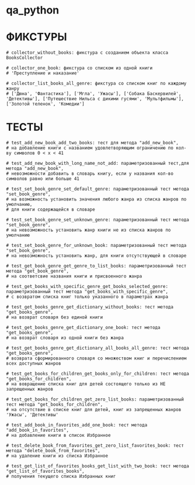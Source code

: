 # qa_python

# ФИКСТУРЫ
    # collector_without_books: фикстура с созданием объекта класса BooksCollector

    # collector_one_book: фикстура со списком из одной книги
    # 'Преступление и наказание'

    # collector_list_books_all_genre: фикстура со списком книг по каждому жанру
    # ['Дюна', 'Фантастика'], ['Мгла', 'Ужасы'], ['Собака Баскервилей', 'Детективы'], ['Путешествие Нильса с дикими гусями', 'Мультфильмы'], ['Золотой теленок', 'Комедии']

# ТЕСТЫ
    # test_add_new_book_add_two_books: тест для метода "add_new_book",
    # на добавление книги с названием удовлетворяющим ограничению по кол-ву символов 0 < x < 41

    # test_add_new_book_with_long_name_not_add: параметризованный тест,для метода "add_new_book",
    # невозможности добавить в словарь книгу, если у названия кол-во символов равно или больше 41

    # test_set_book_genre_set_default_genre: параметризованный тест метода "set_book_genre",
    # на возможность установить значения любого жанра из списка жанров по умолчанию, 
    # для книги содержащейся в словаре

    # test_set_book_genre_set_unknown_genre: параметризованный тест метода "set_book_genre",
    # на невозможность установить жанр книги не из списка жанров по умолчанию

    # test_set_book_genre_for_unknown_book: параметризованный тест метода "set_book_genre",
    # на невозможность установить жанр, для книги отсутствующей в словаре

    # test_get_book_genre_get_genre_to_list_books: параметризованный тест метода "get_book_genre",
    # на соответсвие названия книги и присвоенного жанра
  
    # test_get_books_with_specific_genre_get_books_selected_genre: параметризованный тест метода "get_books_with_specific_genre",
    # c возвратом списка книг только указанного в параметрах жанра

    # test_get_books_genre_get_dictionary_without_books: тест метода "get_books_genre",
    # на возврат словаря без единой книги

    # test_get_books_genre_get_dictionary_one_book: тест метода "get_books_genre",
    # на возврат словаря из одной книги без жанра

    # test_get_books_genre_get_dictionary_all_books_all_genre: тест метода "get_books_genre",
    # возврата сформированного словаря со множеством книг и перечислением всех доступных жанров

    # test_get_books_for_children_get_books_only_for_children: тест метода "get_books_for_children",
    # на вовращение списка книг для детей состоящего только из НЕ запрещенных жанров

    # test_get_books_for_children_get_zero_list_books: параметризованный тест метода "get_books_for_children",
    # на отсутствие в списке книг для детей, книг из запрещенных жанров 'Ужасы', 'Детективы'

    # test_add_book_in_favorites_add_one_book: тест метода "add_book_in_favorites",
    # на добавление книги в список Избранное

    # test_delete_book_from_favorites_get_zero_list_favorites_book: тест метода "delete_book_from_favorites",
    # на удаление книги из списка Избранное

    # test_get_list_of_favorites_books_get_list_with_two_book: тест метода "get_list_of_favorites_books",
    # получения текущего списка Избранных книг
